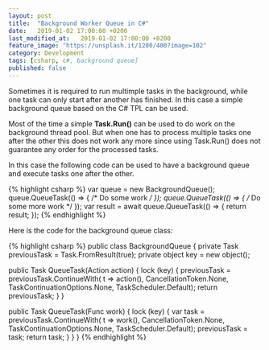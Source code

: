 ```yaml
---
layout: post
title:  "Background Worker Queue in C#"
date:   2019-01-02 17:00:00 +0200
last_modified_at:   2019-01-02 17:00:00 +0200
feature_image: "https://unsplash.it/1200/400?image=102"
category: Development
tags: [csharp, c#, background queue]
published: false
---
```


Sometimes it is required to run multimple tasks in the background, while one
task can only start after another has finished. In this case a simple background
queue based on the C# TPL can be used.

<!-- more -->

Most of the time a simple **Task.Run()** can be used to do work on the
background thread pool. But when one has to process multiple tasks one after the
other this does not work any more since using Task.Run() does not guarantee any
order for the processed tasks.

In this case the following code can be used to have a background queue and
execute tasks one after the other.

{% highlight csharp %}
var queue = new BackgroundQueue();
queue.QueueTask(() => { /* Do some work */ });
queue.QueueTask(() => { /* Do some more work */ });
var result = await queue.QueueTask(() => { return result; });
{% endhighlight %}

Here is the code for the background queue class:

{% highlight csharp %}
public class BackgroundQueue
{
  private Task previousTask = Task.FromResult(true);
  private object key = new object();

  public Task QueueTask(Action action)
  {
    lock (key)
    {
      previousTask = previousTask.ContinueWith(
        t => action(),
        CancellationToken.None,
        TaskContinuationOptions.None,
        TaskScheduler.Default);
      return previousTask;
    }
  }

  public Task<T> QueueTask<T>(Func<T> work)
  {
    lock (key)
    {
      var task = previousTask.ContinueWith(
        t => work(), 
        CancellationToken.None,
        TaskContinuationOptions.None,
        TaskScheduler.Default);
      previousTask = task;
      return task;
    }
  }
}
{% endhighlight %}
